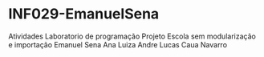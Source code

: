 # INF029-EmanuelSena
Atividades Laboratorio de programação
Projeto Escola sem modularização e importação
Emanuel Sena
Ana Luiza
Andre Lucas
Caua Navarro
